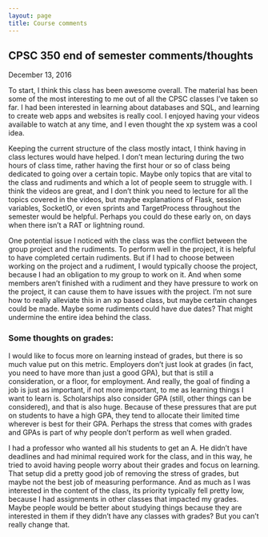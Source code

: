 ```yaml
---
layout: page
title: Course comments
---
```


## CPSC 350 end of semester comments/thoughts
December 13, 2016

To start, I think this class has been awesome overall. The material has been some of the most interesting to me out of all the CPSC classes I’ve taken so far. I had been interested in learning about databases and SQL, and learning to create web apps and websites is really cool. I enjoyed having your videos available to watch at any time, and I even thought the xp system was a cool idea.

Keeping the current structure of the class mostly intact, I think having in class lectures would have helped. I don’t mean lecturing during the two hours of class time, rather having the first hour or so of class being dedicated to going over a certain topic. Maybe only topics that are vital to the class and rudiments and which a lot of people seem to struggle with. I think the videos are great, and I don’t think you need to lecture for all the topics covered in the videos, but maybe explanations of Flask, session variables, SocketIO, or even sprints and TargetProcess throughout the semester would be helpful. Perhaps you could do these early on, on days when there isn’t a RAT or lightning round.

One potential issue I noticed with the class was the conflict between the group project and the rudiments. To perform well in the project, it is helpful to have completed certain rudiments. But if I had to choose between working on the project and a rudiment, I would typically choose the project, because I had an obligation to my group to work on it. And when some members aren’t finished with a rudiment and they have pressure to work on the project, it can cause them to have issues with the project. I’m not sure how to really alleviate this in an xp based class, but maybe certain changes could be made. Maybe some rudiments could have due dates? That might undermine the entire idea behind the class.

### Some thoughts on grades:

I would like to focus more on learning instead of grades, but there is so much value put on this metric. Employers don’t just look at grades (in fact, you need to have more than just a good GPA), but that is still a consideration, or a floor, for employment. And really, the goal of finding a job is just as important, if not more important, to me as learning things I want to learn is. Scholarships also consider GPA (still, other things can be considered), and that is also huge. Because of these pressures that are put on students to have a high GPA, they tend to allocate their limited time wherever is best for their GPA. Perhaps the stress that comes with grades and GPAs is part of why people don’t perform as well when graded.

I had a professor who wanted all his students to get an A. He didn’t have deadlines and had minimal required work for the class, and in this way, he tried to avoid having people worry about their grades and focus on learning. That setup did a pretty good job of removing the stress of grades, but maybe not the best job of measuring performance. And as much as I was interested in the content of the class, its priority typically fell pretty low, because I had assignments in other classes that impacted my grades. Maybe people would be better about studying things because they are interested in them if they didn’t have any classes with grades? But you can’t really change that.
